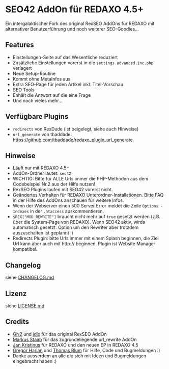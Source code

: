 SEO42 AddOn für REDAXO 4.5+
==============================

Ein intergalaktischer Fork des original RexSEO AddOns für REDAXO mit alternativer Benutzerführung und noch weiterer SEO-Goodies...

Features
--------

* Einstellungen-Seite auf das Wesentliche reduziert 
* Zusätzliche Einstellungen vorerst in die `settings.advanced.inc.php` verlagert
* Neue Setup-Routine
* Kommt ohne MetaInfos aus
* Extra SEO-Page für jeden Artikel inkl. Titel-Vorschau
* SEO Tools
* Enhält die Antwort auf die eine Frage
* Und noch vieles mehr...

Verfügbare Plugins
------------------

* `redirects` von RexDude (ist beigelegt, siehe auch Hinweise)
* `url_generate` von tbaddade: https://github.com/tbaddade/redaxo_plugin_url_generate

Hinweise
--------

* Läuft nur mit REDAXO 4.5+
* AddOn-Ordner lautet: `seo42`
* WICHTIG: Bitte für ALLE Urls immer die PHP-Methoden aus dem Codebeispiel Nr.2 aus der Hilfe nutzen!
* RexSEO Plugins laufen mit SEO42 vorerst nicht.
* Geändertes Verhalten für REDAXO Unterordner-Installationen. Bitte FAQ in der Hilfe des AddOns anschauen für weitere Infos.
* Wenn der Webserver einen 500 Server Error meldet die Zeile `Options -Indexes` in der `.htaccess` auskommentieren.
* `$REX["MOD_REWRITE"]` braucht nicht mehr auf `true` gesetzt werden (z.B. über die System-Page von REDAXO). Wenn SEO42 aktiv, wirds automatisch gesetzt. Option um den Rewriter aber trotzdem auszuschalten ist geplannt :)
* Redirects Plugin: bitte Urls immer mit einem Splash beginnen, die Ziel Url kann aber auch mit http:// beginnen. Plugin ist Website Manager kompatibel.

Changelog
---------

siehe [CHANGELOG.md](CHANGELOG.md)

Lizenz
------

siehe [LICENSE.md](LICENSE.md)

Credits
-------

* [GN2](https://github.com/gn2netwerk) und [jdlx](https://github.com/jdlx) für das original RexSEO AddOn
* [Markus Staab](https://github.com/staabm) für das zugrundeliegende url_rewrite AddOn
* [Jan Kristinus](http://github.com/dergel) für REDAXO und den neuen EP in REDAXO 4.5
* [Gregor Harlan](https://github.com/gharlan) und [Thomas Blum](https://github.com/tbaddade) für Hilfe, Code und Bugmeldungen :)
* Danke ausserdem an alle die sich mit Ideen und Bugmeldungen eingebracht haben :)

